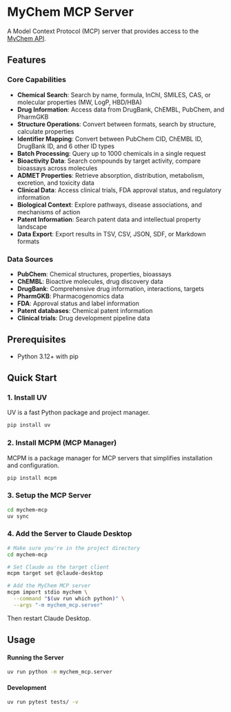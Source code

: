 # MyChem MCP Server

A Model Context Protocol (MCP) server that provides access to the [MyChem API](https://mychem.info/).

## Features

### Core Capabilities
- **Chemical Search**: Search by name, formula, InChI, SMILES, CAS, or molecular properties (MW, LogP, HBD/HBA)
- **Drug Information**: Access data from DrugBank, ChEMBL, PubChem, and PharmGKB
- **Structure Operations**: Convert between formats, search by structure, calculate properties
- **Identifier Mapping**: Convert between PubChem CID, ChEMBL ID, DrugBank ID, and 6 other ID types
- **Batch Processing**: Query up to 1000 chemicals in a single request
- **Bioactivity Data**: Search compounds by target activity, compare bioassays across molecules
- **ADMET Properties**: Retrieve absorption, distribution, metabolism, excretion, and toxicity data
- **Clinical Data**: Access clinical trials, FDA approval status, and regulatory information
- **Biological Context**: Explore pathways, disease associations, and mechanisms of action
- **Patent Information**: Search patent data and intellectual property landscape
- **Data Export**: Export results in TSV, CSV, JSON, SDF, or Markdown formats

### Data Sources
- **PubChem**: Chemical structures, properties, bioassays
- **ChEMBL**: Bioactive molecules, drug discovery data
- **DrugBank**: Comprehensive drug information, interactions, targets
- **PharmGKB**: Pharmacogenomics data
- **FDA**: Approval status and label information
- **Patent databases**: Chemical patent information
- **Clinical trials**: Drug development pipeline data

## Prerequisites

- Python 3.12+ with pip

## Quick Start

### 1. Install UV
UV is a fast Python package and project manager.

```bash
pip install uv
```

### 2. Install MCPM (MCP Manager)
MCPM is a package manager for MCP servers that simplifies installation and configuration.

```bash
pip install mcpm
```

### 3. Setup the MCP Server
```bash
cd mychem-mcp
uv sync
```

### 4. Add the Server to Claude Desktop
```bash
# Make sure you're in the project directory
cd mychem-mcp

# Set Claude as the target client
mcpm target set @claude-desktop

# Add the MyChem MCP server
mcpm import stdio mychem \
  --command "$(uv run which python)" \
  --args "-m mychem_mcp.server"
```
Then restart Claude Desktop.

## Usage

#### Running the Server

```bash
uv run python -m mychem_mcp.server
```

#### Development

```bash
uv run pytest tests/ -v
```
